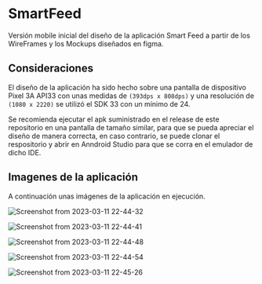 # SmartFeed

Versión mobile inicial del diseño de la aplicación Smart Feed a partir de los WireFrames y los Mockups diseñados en figma.

## Consideraciones

El diseño de la aplicación ha sido hecho sobre una pantalla de dispositivo Pixel 3A API33 con unas medidas de `(393dps x 808dps)`  y una resolución de `(1080 x 2220)` se utilizó el SDK 33 con un mínimo de 24.

Se recomienda ejecutar el apk suministrado en el release de este repositorio en una pantalla de tamaño similar, para que se pueda apreciar el diseño de manera correcta, en caso contrario, se puede clonar el respositorio y abrir en Anndroid Studio para que se corra en el emulador de dicho IDE.

## Imagenes de la aplicación
A continuación unas imágenes de la aplicación en ejecución.

![Screenshot from 2023-03-11 22-44-32](https://user-images.githubusercontent.com/98790008/224524172-2713fbec-0d6b-4c6a-baee-f397a9099125.png)

![Screenshot from 2023-03-11 22-44-41](https://user-images.githubusercontent.com/98790008/224524183-94a4c838-5695-402b-b9fd-250c2e7168b2.png)

![Screenshot from 2023-03-11 22-44-48](https://user-images.githubusercontent.com/98790008/224524189-57e4bb48-c7d4-4434-a699-377509dc6f48.png)

![Screenshot from 2023-03-11 22-44-54](https://user-images.githubusercontent.com/98790008/224524197-d0104b62-474a-4126-92ea-4d5961b3ca33.png)

![Screenshot from 2023-03-11 22-45-26](https://user-images.githubusercontent.com/98790008/224524206-91e03786-fe44-47d6-b714-d8abf33eeb07.png)
